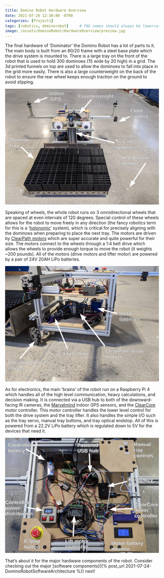 ```yaml
---
title: Domino Robot Hardware Overview
date: 2021-07-26 12:30:00 -0700
categories: [Projects]
tags: [robotics, dominorobot]     # TAG names should always be lowercase
image: /assets/DominoRobot/HardwareOverview/preview.jpg
---
```




The final hardware of ‘Dominator’ the Domino Robot has a lot of parts to it. The main body is built from an 80/20 frame with a steel base plate which the drive system is mounted to. There is a large tray on the front of the robot that is used to hold 300 dominoes (15 wide by 20 high) in a grid. The 3d printed funnels on top are used to allow the dominoes to fall into place in the grid more easily. There is also a large counterweight on the back of the robot to ensure the rear wheel keeps enough traction on the ground to avoid slipping.

![](/assets/DominoRobot/HardwareOverview/front_view_annotated-1.jpg)

Speaking of wheels, the whole robot runs on 3 omnidirectional wheels that are spaced at even intervals of 120 degrees. Special control of these wheels allows for the robot to move freely in any direction (the fancy robotics term for this is a ‘[holonomic](https://www.robotplatform.com/knowledge/Classification_of_Robots/Holonomic_and_Non-Holonomic_drive.html)’ system), which is critical for precisely aligning with the dominoes when preparing to place the next tray. The motors are driven by [ClearPath motors](https://teknic.com/products/clearpath-brushless-dc-servo-motors/) which are super accurate and quite powerful for their size. The motors connect to the wheels through a 1:4 belt drive which allows the wheels to provide enough torque to move the robot (it weights ~200 pounds). All of the motors (drive motors and lifter motor) are powered by a pair of 24V 20AH LiPo batteries.

![](/assets/DominoRobot/HardwareOverview/side_view_annotated-1.jpg)

As for electronics, the main ‘brains’ of the robot run on a Raspberry Pi 4 which handles all of the high level communication, heavy calculations, and decision making. It is connected via a USB hub to both of the downward-facing IR cameras, the [Marvelmind](https://marvelmind.com/) indoor GPS sensors, and the [ClearCore](https://teknic.com/products/io-motion-controller/) motor controller. This motor controller handles the lower level control for both the drive system and the tray lifter. It also handles the simple I/O such as the tray servo, manual tray buttons, and tray optical endstop. All of this is powered from a 22.2V LiPo battery which is regulated down to 5V for the devices that need it.

![](/assets/DominoRobot/HardwareOverview/top_view_annotated-1.jpg)

That’s about it for the major hardware components of the robot. Consider checking out the major [software components]({% post_url 2021-07-24-DominoRobotSoftwareArchitecture %}) next!
